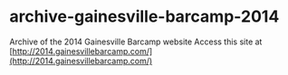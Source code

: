 # archive-gainesville-barcamp-2014
Archive of the 2014 Gainesville Barcamp website
Access this site at [http://2014.gainesvillebarcamp.com/](http://2014.gainesvillebarcamp.com/)
